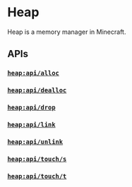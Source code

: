 # Heap

Heap is a memory manager in Minecraft.

## APIs

### [`heap:api/alloc`](https://github.com/intsuc/Heap/blob/main/Heap/data/heap/functions/api/alloc.mcfunction)

### [`heap:api/dealloc`](https://github.com/intsuc/Heap/blob/main/Heap/data/heap/functions/api/dealloc.mcfunction)

### [`heap:api/drop`](https://github.com/intsuc/Heap/blob/main/Heap/data/heap/functions/api/drop.mcfunction)

### [`heap:api/link`](https://github.com/intsuc/Heap/blob/main/Heap/data/heap/functions/api/link.mcfunction)

### [`heap:api/unlink`](https://github.com/intsuc/Heap/blob/main/Heap/data/heap/functions/api/unlink.mcfunction)

### [`heap:api/touch/s`](https://github.com/intsuc/Heap/blob/main/Heap/data/heap/functions/api/touch/s.mcfunction)

### [`heap:api/touch/t`](https://github.com/intsuc/Heap/blob/main/Heap/data/heap/functions/api/touch/t.mcfunction)
